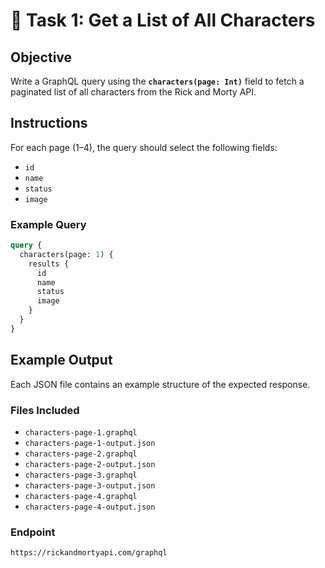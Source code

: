 # 🧩 Task 1: Get a List of All Characters

## Objective
Write a GraphQL query using the **`characters(page: Int)`** field to fetch a paginated list of all characters from the Rick and Morty API.

## Instructions
For each page (1–4), the query should select the following fields:
- `id`
- `name`
- `status`
- `image`

### Example Query
```graphql
query {
  characters(page: 1) {
    results {
      id
      name
      status
      image
    }
  }
}
```

## Example Output
Each JSON file contains an example structure of the expected response.

### Files Included
- `characters-page-1.graphql`
- `characters-page-1-output.json`
- `characters-page-2.graphql`
- `characters-page-2-output.json`
- `characters-page-3.graphql`
- `characters-page-3-output.json`
- `characters-page-4.graphql`
- `characters-page-4-output.json`

### Endpoint
```
https://rickandmortyapi.com/graphql
```
